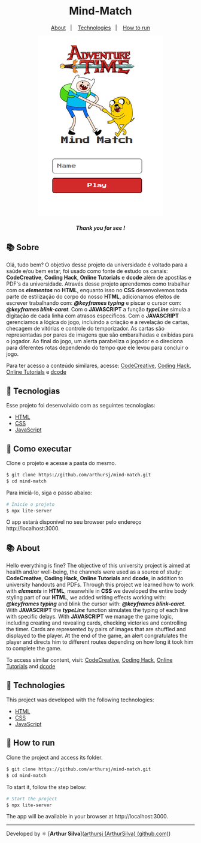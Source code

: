 <h1 align="center"> 
    Mind-Match
</h1>
<p align="center">
  <a href="#-About">About</a>&nbsp;&nbsp;&nbsp;|&nbsp;&nbsp;&nbsp;
  <a href="#-Technologies">Technologies</a>&nbsp;&nbsp;&nbsp;|&nbsp;&nbsp;&nbsp;
  <a href="#-How to run">How to run</a>
</p>
<p align="center">
    <img src="./images/github.png">
</p>

<h5 style="text-align: center"> Thank you for see !</h5>


## 📚 Sobre

Olá, tudo bem? O objetivo desse projeto da universidade é voltado para a saúde e/ou bem estar, foi usado como fonte de estudo os canais: **CodeCreative**, **Coding Hack**, **Online Tutorials** e **dcode** além de apostilas e PDF's da universidade. Através desse projeto aprendemos como trabalhar com os **_elementos_** no **HTML**, enquanto isso no **CSS** desenvolvemos toda parte de estilização do corpo do nosso **HTML**, adicionamos efeitos de escrever trabalhando com: **_@keyframes typing_** e piscar o cursor com: **_@keyframes blink-caret_**. Com o **JAVASCRIPT** a função **_typeLine_** simula a digitação de cada linha com atrasos específicos. Com o **JAVASCRIPT** gerenciamos a lógica do jogo, incluindo a criação e a revelação de cartas, checagem de vitórias e controle do temporizador. As cartas são representadas por pares de
imagens que são embaralhadas e exibidas para o jogador. Ao final do jogo, um alerta parabeliza o jogador e o direciona para diferentes rotas
dependendo do tempo que ele levou para concluir o jogo.

Para ter acesso a conteúdo similares, acesse: [CodeCreative](https://www.youtube.com/@CodeCreativeYT), [Coding Hack](https://www.youtube.com/@CodingHack), [Online Tutorials](https://www.youtube.com/@OnlineTutorialsYT) e [dcode](https://www.youtube.com/@dcode-software)

## 🧪 Tecnologias

Esse projeto foi desenvolvido com as seguintes tecnologias:

- [HTML](https://developer.mozilla.org/en-US/docs/Web/HTML)
- [CSS](https://developer.mozilla.org/en-US/docs/Web/CSS)
- [JavaScript](https://developer.mozilla.org/en-US/docs/Web/JavaScript)

## 🚀 Como executar

Clone o projeto e acesse a pasta do mesmo.

```bash
$ git clone https://github.com/arthursj/mind-match.git
$ cd mind-match
```

Para iniciá-lo, siga o passo abaixo:
```bash
# Inicie o projeto
$ npx lite-server
```
O app estará disponível no seu browser pelo endereço http://localhost:3000.

## 📚 About

Hello everything is fine? The objective of this university project is aimed at health and/or well-being, the channels were used as a source of study: **CodeCreative**, **Coding Hack**, **Online Tutorials** and **dcode**, in addition to university handouts and PDFs. Through this project we learned how to work with **_elements_** in **HTML**, meanwhile in **CSS** we developed the entire body styling part of our **HTML**, we added writing effects working with: **_@keyframes typing_** and blink the cursor with: **_@keyframes blink-caret_**. With **JAVASCRIPT** the **_typeLine_** function simulates the typing of each line with specific delays. With **JAVASCRIPT** we manage the game logic, including creating and revealing cards, checking victories and controlling the timer. Cards are represented by pairs of
images that are shuffled and displayed to the player. At the end of the game, an alert congratulates the player and directs him to different routes
depending on how long it took him to complete the game.

To access similar content, visit: [CodeCreative](https://www.youtube.com/@CodeCreativeYT), [Coding Hack](https://www.youtube.com/@CodingHack), [Online Tutorials](https://www.youtube.com/@OnlineTutorialsYT) and [dcode](https://www.youtube.com/@dcode-software)

## 🧪 Technologies

This project was developed with the following technologies:

- [HTML](https://developer.mozilla.org/en-US/docs/Web/HTML)
- [CSS](https://developer.mozilla.org/en-US/docs/Web/CSS)
- [JavaScript](https://developer.mozilla.org/en-US/docs/Web/JavaScript)

## 🚀 How to run

Clone the project and access its folder.

```bash
$ git clone https://github.com/arthursj/mind-match.git
$ cd mind-match
```

To start it, follow the step below:
```bash
# Start the project
$ npx lite-server
```
The app will be available in your browser at http://localhost:3000.

--------------

Developed by :atom_symbol: [**Arthur Silva**]([arthursj (ArthurSilva) (github.com)](https://github.com/arthursj))

